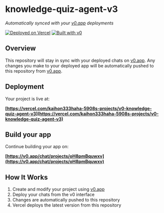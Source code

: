 # knowledge-quiz-agent-v3

*Automatically synced with your [v0.app](https://v0.app) deployments*

[![Deployed on Vercel](https://img.shields.io/badge/Deployed%20on-Vercel-black?style=for-the-badge&logo=vercel)](https://vercel.com/kaihon333haha-5908s-projects/v0-knowledge-quiz-agent-v3)
[![Built with v0](https://img.shields.io/badge/Built%20with-v0.app-black?style=for-the-badge)](https://v0.app/chat/projects/oH8pmBquwxv)

## Overview

This repository will stay in sync with your deployed chats on [v0.app](https://v0.app).
Any changes you make to your deployed app will be automatically pushed to this repository from [v0.app](https://v0.app).

## Deployment

Your project is live at:

**[https://vercel.com/kaihon333haha-5908s-projects/v0-knowledge-quiz-agent-v3](https://vercel.com/kaihon333haha-5908s-projects/v0-knowledge-quiz-agent-v3)**

## Build your app

Continue building your app on:

**[https://v0.app/chat/projects/oH8pmBquwxv](https://v0.app/chat/projects/oH8pmBquwxv)**

## How It Works

1. Create and modify your project using [v0.app](https://v0.app)
2. Deploy your chats from the v0 interface
3. Changes are automatically pushed to this repository
4. Vercel deploys the latest version from this repository
